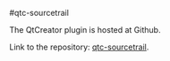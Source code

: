 #qtc-sourcetrail

The QtCreator plugin is hosted at Github.

Link to the repository: [qtc-sourcetrail](https://github.com/CoatiSoftware/qtc-sourcetrail).



